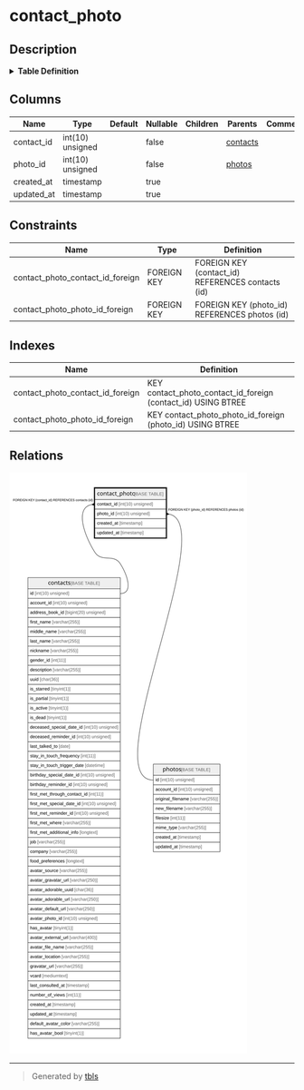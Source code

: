 # contact_photo

## Description

<details>
<summary><strong>Table Definition</strong></summary>

```sql
CREATE TABLE `contact_photo` (
  `contact_id` int(10) unsigned NOT NULL,
  `photo_id` int(10) unsigned NOT NULL,
  `created_at` timestamp NULL DEFAULT NULL,
  `updated_at` timestamp NULL DEFAULT NULL,
  KEY `contact_photo_photo_id_foreign` (`photo_id`),
  KEY `contact_photo_contact_id_foreign` (`contact_id`),
  CONSTRAINT `contact_photo_contact_id_foreign` FOREIGN KEY (`contact_id`) REFERENCES `contacts` (`id`) ON DELETE CASCADE,
  CONSTRAINT `contact_photo_photo_id_foreign` FOREIGN KEY (`photo_id`) REFERENCES `photos` (`id`) ON DELETE CASCADE
) ENGINE=InnoDB DEFAULT CHARSET=utf8mb4 COLLATE=utf8mb4_unicode_ci
```

</details>

## Columns

| Name | Type | Default | Nullable | Children | Parents | Comment |
| ---- | ---- | ------- | -------- | -------- | ------- | ------- |
| contact_id | int(10) unsigned |  | false |  | [contacts](contacts.md) |  |
| photo_id | int(10) unsigned |  | false |  | [photos](photos.md) |  |
| created_at | timestamp |  | true |  |  |  |
| updated_at | timestamp |  | true |  |  |  |

## Constraints

| Name | Type | Definition |
| ---- | ---- | ---------- |
| contact_photo_contact_id_foreign | FOREIGN KEY | FOREIGN KEY (contact_id) REFERENCES contacts (id) |
| contact_photo_photo_id_foreign | FOREIGN KEY | FOREIGN KEY (photo_id) REFERENCES photos (id) |

## Indexes

| Name | Definition |
| ---- | ---------- |
| contact_photo_contact_id_foreign | KEY contact_photo_contact_id_foreign (contact_id) USING BTREE |
| contact_photo_photo_id_foreign | KEY contact_photo_photo_id_foreign (photo_id) USING BTREE |

## Relations

![er](contact_photo.svg)

---

> Generated by [tbls](https://github.com/k1LoW/tbls)

